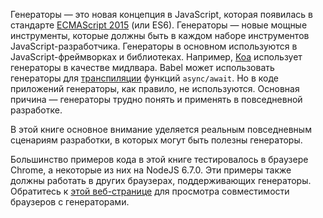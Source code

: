 Генераторы — это новая концепция в JavaScript, которая появилась в стандарте [ECMAScript 2015](https://ecma-international.org/ecma-262/6.0/) (или ES6). Генераторы — новые мощные инструменты, которые должны быть в каждом наборе инструментов JavaScript-разработчика. Генераторы в основном используются в JavaScript-фреймворках и библиотеках. Например, [Koa](https://koajs.com) использует генераторы в качестве мидлвара. Babel может использовать генераторы для [транспиляции](https://babeljs.io/docs/plugins/transform-async-to-generator/) функций `async/await`. Но в коде приложений генераторы, как правило, не используются. Основная причина — генераторы трудно понять и применять в повседневной разработке.

В этой книге основное внимание уделяется реальным повседневным сценариям разработки, в которых могут быть полезны генераторы.

Большинство примеров кода в этой книге тестировалось в браузере Chrome, а некоторые из них на NodeJS 6.7.0. Эти примеры также должны работать в других браузерах, поддерживающих генераторы. Обратитесь к [этой веб-странице](https://kangax.github.io/compat-table/es6/#test-generators) для просмотра совместимости браузеров с генераторами.
